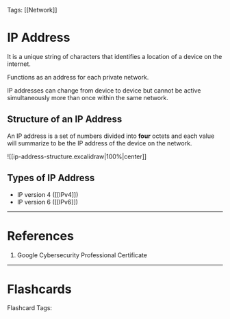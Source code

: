 Tags: [[Network]]
# IP Address

It is a unique string of characters that identifies a location of a device on the internet.

Functions as an address for each private network.

IP addresses can change from device to device but cannot be active simultaneously more than once within the same network.

## Structure of an IP Address

An IP address is a set of numbers divided into **four** octets and each value will summarize to be the IP address of the device on the network.

![[ip-address-structure.excalidraw|100%|center]]

## Types of IP Address

- IP version 4 ([[IPv4]])
- IP version 6 ([[IPv6]])

---
# References

1. Google Cybersecurity Professional Certificate

---
# Flashcards

Flashcard Tags: 